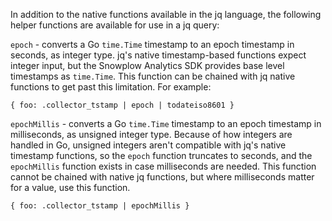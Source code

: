 In addition to the native functions available in the jq language, the following helper functions are available for use in a jq query:

`epoch` - converts a Go `time.Time` timestamp to an epoch timestamp in seconds, as integer type. jq's native timestamp-based functions expect integer input, but the Snowplow Analytics SDK provides base level timestamps as `time.Time`. This function can be chained with jq native functions to get past this limitation. For example:

```
{ foo: .collector_tstamp | epoch | todateiso8601 }
```

`epochMillis` - converts a Go `time.Time` timestamp to an epoch timestamp in milliseconds, as unsigned integer type. Because of how integers are handled in Go, unsigned integers aren't compatible with jq's native timestamp functions, so the `epoch` function truncates to seconds, and the `epochMillis` function exists in case milliseconds are needed. This function cannot be chained with native jq functions, but where milliseconds matter for a value, use this function.

```
{ foo: .collector_tstamp | epochMillis }
```